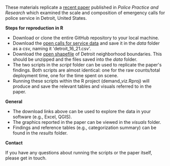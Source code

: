 These materials replicate a [recent paper](https://www.tandfonline.com/doi/full/10.1080/15614263.2022.2102494#.YtmYstBTq3I.twitter) published in _Police Practice and Research_ which examined the scale and composition of emergency calls for police service in Detroit, United States.

**Steps for reproduction in R**

- Download or clone the entire GitHub repository to your local machine.
- Download the [open calls for service data](https://data.detroitmi.gov/datasets/detroitmi::911-calls-for-service/about) and save it in the _data_ folder as a csv, naming it 'detroit_16_21.csv'.
- Download the [open shapefile](https://data.detroitmi.gov/datasets/current-city-of-detroit-neighborhoods/explore?location=42.352721%2C-83.099208%2C11.13) of Detroit neighborhood boundaries. This should be unzipped and the files saved into the _data_ folder.
- The two scripts in the _script_ folder can be used to replicate the paper's findings. Both scripts are almost identical: one for the raw counts/total deployment time, one for the time spent on scene.
- Running these scripts within the R project (demand_viz.Rproj) will produce and save the relevant tables and visuals referred to in the paper. 

**General**

- The download links above can be used to explore the data in your software (e.g., Excel, QGIS).
- The graphics reported in the paper can be viewed in the _visuals_ folder.
- Findings and reference tables (e.g., categorization summary) can be found in the _results_ folder.

**Contact**

If you have any questions about running the scripts or the paper itself, please get in touch.


